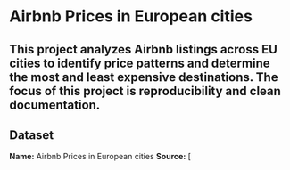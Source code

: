 # Airbnb Prices in European cities

This project analyzes Airbnb listings across EU cities to identify price patterns and determine the most and least expensive destinations. 
The focus of this project is reproducibility and clean documentation.
---
## Dataset

**Name:** Airbnb Prices in European cities
**Source:** [
